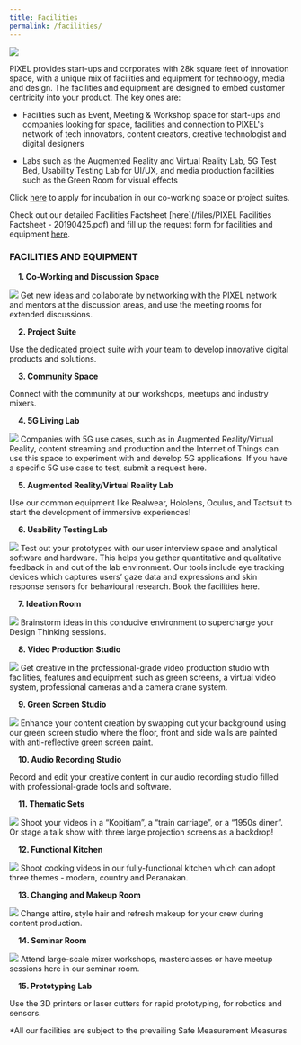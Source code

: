 ```yaml
---
title: Facilities
permalink: /facilities/
---
```

![](/images/facilities/facilities.png)

PIXEL provides start-ups and corporates with 28k square feet of innovation space, with a unique mix of facilities and equipment for technology, media and design. The facilities and equipment are designed to embed customer centricity into your product. The key ones are:

* Facilities such as Event, Meeting & Workshop space for start-ups and companies looking for space, facilities and connection to PIXEL's network of tech innovators, content creators, creative technologist and digital designers

* Labs such as the Augmented Reality and Virtual Reality Lab, 5G Test Bed, Usability Testing Lab for UI/UX, and media production facilities such as the Green Room for visual effects

Click [here](https://go.gov.sg/preqform) to apply for incubation in our co-working space or project suites.

Check out our detailed Facilities Factsheet [here](/files/PIXEL Facilities Factsheet - 20190425.pdf) and fill up the request form for facilities and equipment [here](https://go.gov.sg/preqform). 

  
### FACILITIES AND EQUIPMENT


&nbsp;&nbsp;&nbsp;&nbsp;**1. Co-Working and Discussion Space**

![](/images/facilities/facilities-and-equipment/IMG_8129-discussion-hotdesk.jpg)
Get new ideas and collaborate by networking with the PIXEL network and mentors at the discussion areas, and use the meeting rooms for extended discussions.

&nbsp;&nbsp;&nbsp;&nbsp;**2. Project Suite**

Use the dedicated project suite with your team to develop innovative digital products and solutions.

&nbsp;&nbsp;&nbsp;&nbsp;**3. Community Space**

Connect with the community at our workshops, meetups and industry mixers.

&nbsp;&nbsp;&nbsp;&nbsp;**4. 5G Living Lab**

![](/images/facilities/facilities-and-equipment/SUR5918.png)
Companies with 5G use cases, such as in Augmented Reality/Virtual Reality, content streaming and production and the Internet of Things can use this space to experiment with and develop 5G applications. If you have a specific 5G use case to test, submit a request here.

&nbsp;&nbsp;&nbsp;&nbsp;**5. Augmented Reality/Virtual Reality Lab**

Use our common equipment like Realwear, Hololens, Oculus, and Tactsuit to start the development of immersive experiences!

&nbsp;&nbsp;&nbsp;&nbsp;**6. Usability Testing Lab**

![](/images/facilities/facilities-and-equipment/User-Testing-Lab_630x355.png)
Test out your prototypes with our user interview space and analytical software and hardware. This helps you gather quantitative and qualitative feedback in and out of the lab environment. Our tools include eye tracking devices which captures users’ gaze data and expressions and skin response sensors for behavioural research. Book the facilities here.

&nbsp;&nbsp;&nbsp;&nbsp;**7. Ideation Room**

![](/images/facilities/facilities-and-equipment/ideation2.jpg)
Brainstorm ideas in this conducive environment to supercharge your Design Thinking sessions.

&nbsp;&nbsp;&nbsp;&nbsp;**8. Video Production Studio** 

![](/images/facilities/facilities-and-equipment/Production-Room_630-x-355.png)
Get creative in the professional-grade video production studio with facilities, features and equipment such as green screens, a virtual video system, professional cameras and a camera crane system.

&nbsp;&nbsp;&nbsp;&nbsp;**9. Green Screen Studio**

![](/images/facilities/facilities-and-equipment/IMG_8110-green-screen-2.jpg)
Enhance your content creation by swapping out your background using our green screen studio where the floor, front and side walls are painted with anti-reflective green screen paint.

&nbsp;&nbsp;&nbsp;&nbsp;**10. Audio Recording Studio**

Record and edit your creative content in our audio recording studio filled with professional-grade tools and software.

&nbsp;&nbsp;&nbsp;&nbsp;**11. Thematic Sets**

![](/images/facilities/facilities-and-equipment/IMG_8133-theme-mtg-room-2.jpg)
Shoot your videos in a “Kopitiam”, a “train carriage”, or a “1950s diner”. Or stage a talk show with three large projection screens as a backdrop!

&nbsp;&nbsp;&nbsp;&nbsp;**12. Functional Kitchen**

![](/images/facilities/facilities-and-equipment/lv1-kitchen.jpg)
Shoot cooking videos in our fully-functional kitchen which can adopt three themes - modern, country and Peranakan.

&nbsp;&nbsp;&nbsp;&nbsp;**13. Changing and Makeup Room**

![](/images/facilities/facilities-and-equipment/IMG_8084-makeup.jpg)
Change attire, style hair and refresh makeup for your crew during content production.

&nbsp;&nbsp;&nbsp;&nbsp;**14. Seminar Room**

![](/images/facilities/facilities-and-equipment/lv2-seminar-room-1.jpg)
Attend large-scale mixer workshops, masterclasses or have meetup sessions here in our seminar room.

&nbsp;&nbsp;&nbsp;&nbsp;**15. Prototyping Lab**

Use the 3D printers or laser cutters for rapid prototyping, for robotics and sensors.

*All our facilities are subject to the prevailing Safe Measurement Measures
